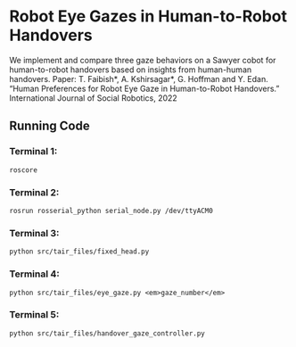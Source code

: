 # Robot Eye Gazes in Human-to-Robot Handovers
We implement and compare three gaze behaviors on a Sawyer cobot for human-to-robot handovers based on insights from human-human handovers. 
Paper: T. Faibish*, A. Kshirsagar*, G. Hoffman and Y. Edan. “Human Preferences for Robot Eye Gaze in Human-to-Robot Handovers.” International Journal of Social Robotics, 2022


## Running Code
### Terminal 1:
```
roscore
```

### Terminal 2:
```
rosrun rosserial_python serial_node.py /dev/ttyACM0
```

### Terminal 3:
```
python src/tair_files/fixed_head.py
```

### Terminal 4:
```
python src/tair_files/eye_gaze.py <em>gaze_number</em>
```

### Terminal 5:
```
python src/tair_files/handover_gaze_controller.py
```
